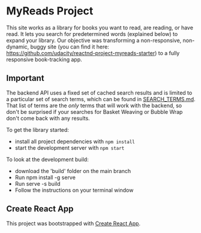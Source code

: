 # MyReads Project

This site works as a library for books you want to read, are reading, or have read. It lets you search for predetermined words (explained below) to expand your library.
Our objective was transforming a non-responsive, non-dynamic, buggy site (you can find it here: https://github.com/udacity/reactnd-project-myreads-starter) to a fully responsive book-tracking app.


## Important

The backend API uses a fixed set of cached search results and is limited to a particular set of search terms, which can be found in [SEARCH_TERMS.md](SEARCH_TERMS.md). That list of terms are the _only_ terms that will work with the backend, so don't be surprised if your searches for Basket Weaving or Bubble Wrap don't come back with any results.


To get the library started:

* install all project dependencies with `npm install`
* start the development server with `npm start`


To look at the development build:

* download the 'build' folder on the main branch
* Run npm install -g serve
* Run serve -s build
* Follow the instructions on your terminal window


## Create React App

This project was bootstrapped with [Create React App](https://github.com/facebookincubator/create-react-app).
